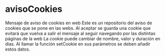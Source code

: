 # avisoCookies
Mensaje de aviso de cookies en web
Este es un repositorio del aviso de cookies que se pone en las webs. Al aceptar se guarda una cookie que evitará que vuelva a salir el mensaje al seguir navegando por las distintas páginas de la web
La cookie puede cambiar de nombre, valor y duración en días. Al llamar la función setCookie en sus parámetros se deben añadir estos datos.

